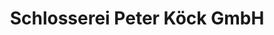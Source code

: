 ---
title: "Schlosserei Peter Köck GmbH"
url: /kaprun/schlosserei-peter-koeck-gmbh/
shop: Schlüsseldienst
---